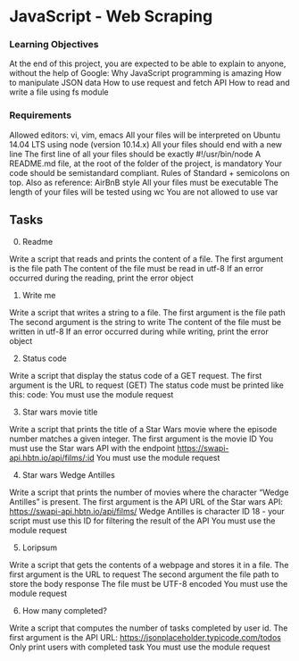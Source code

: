 # JavaScript - Web Scraping

### Learning Objectives

At the end of this project, you are expected to be able to explain to anyone, without the help of Google:
  Why JavaScript programming is amazing
  How to manipulate JSON data
  How to use request and fetch API
  How to read and write a file using fs module

### Requirements

  Allowed editors: vi, vim, emacs
  All your files will be interpreted on Ubuntu 14.04 LTS using node (version 10.14.x)
  All your files should end with a new line
  The first line of all your files should be exactly #!/usr/bin/node
  A README.md file, at the root of the folder of the project, is mandatory
  Your code should be semistandard compliant. Rules of Standard + semicolons on top. Also as reference: AirBnB style
  All your files must be executable
  The length of your files will be tested using wc
  You are not allowed to use var

## Tasks

0. Readme

  Write a script that reads and prints the content of a file.
    The first argument is the file path
    The content of the file must be read in utf-8
    If an error occurred during the reading, print the error object

1. Write me

  Write a script that writes a string to a file.
  The first argument is the file path
  The second argument is the string to write
  The content of the file must be written in utf-8
  If an error occurred during while writing, print the error object

2. Status code

  Write a script that display the status code of a GET request.
    The first argument is the URL to request (GET)
    The status code must be printed like this: code: <status code>
    You must use the module request

3. Star wars movie title

  Write a script that prints the title of a Star Wars movie where the episode number matches a given integer.
    The first argument is the movie ID
    You must use the Star wars API with the endpoint <https://swapi-api.hbtn.io/api/films/:id>
    You must use the module request

4. Star wars Wedge Antilles

  Write a script that prints the number of movies where the character “Wedge Antilles” is present.
    The first argument is the API URL of the Star wars API: <https://swapi-api.hbtn.io/api/films/>
    Wedge Antilles is character ID 18 - your script must use this ID for filtering the result of the API
    You must use the module request

5. Loripsum

  Write a script that gets the contents of a webpage and stores it in a file.
    The first argument is the URL to request
    The second argument the file path to store the body response
    The file must be UTF-8 encoded
    You must use the module request

6. How many completed?

  Write a script that computes the number of tasks completed by user id.
    The first argument is the API URL: <https://jsonplaceholder.typicode.com/todos>
    Only print users with completed task
    You must use the module request
